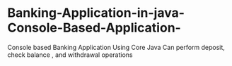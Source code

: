 # Banking-Application-in-java-Console-Based-Application-
Console based Banking Application Using Core Java Can perform deposit, check balance , and withdrawal operations  
